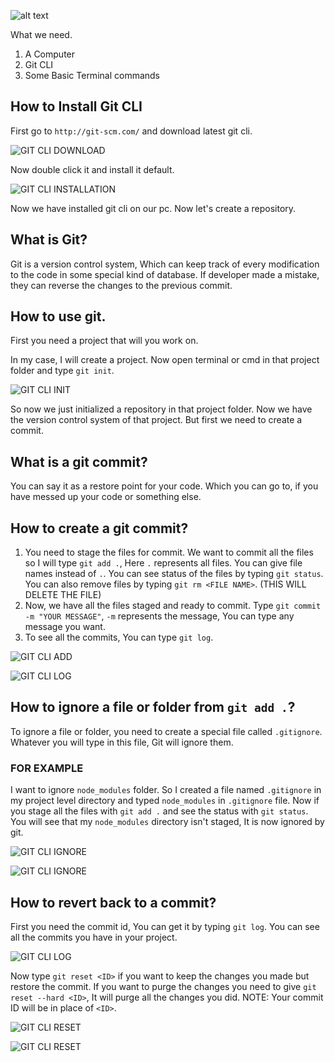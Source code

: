 ![alt text](https://programmer101n.com/assets/images/2021/05/08/0.png)

What we need.
1. A Computer
2. Git CLI
3. Some Basic Terminal commands

## How to Install Git CLI

First go to `http://git-scm.com/` and download latest git cli.

![GIT CLI DOWNLOAD](https://programmer101n.com/assets/images/2021/05/08/1.png)

Now double click it and install it default.

![GIT CLI INSTALLATION](https://programmer101n.com/assets/images/2021/05/08/2.png)

Now we have installed git cli on our pc. Now let's create a repository.

## What is Git?
Git is a version control system, Which can keep track of every modification to the code in some special kind of database. If developer made a mistake, they can reverse the changes to the previous commit.

## How to use git.
First you need a project that will you work on.

In my case, I will create a project. Now open terminal or cmd in that project folder and type `git init`.

![GIT CLI INIT](https://programmer101n.com/assets/images/2021/05/08/3.png)

So now we just initialized a repository in that project folder. Now we have the version control system of that project. But first we need to create a commit.

## What is a git commit?
You can say it as a restore point for your code. Which you can go to, if you have messed up your code or something else.

## How to create a git commit?
1. You need to stage the files for commit. We want to commit all the files so I will type `git add .`, Here `.` represents all files. You can give file names instead of `.`. You can see status of the files by typing `git status`. You can also remove files by typing `git rm <FILE NAME>`. (THIS WILL DELETE THE FILE)
2. Now, we have all the files staged and ready to commit. Type `git commit -m "YOUR MESSAGE"`, `-m` represents the message, You can type any message you want.
3. To see all the commits, You can type `git log`.

![GIT CLI ADD](https://programmer101n.com/assets/images/2021/05/08/4.png)

![GIT CLI LOG](https://programmer101n.com/assets/images/2021/05/08/5.png)

## How to ignore a file or folder from `git add .`?
To ignore a file or folder, you need to create a special file called `.gitignore`. Whatever you will type in this file, Git will ignore them.

### FOR EXAMPLE

I want to ignore `node_modules` folder. So I created a file named `.gitignore` in my project level directory and typed `node_modules` in `.gitignore` file. Now if you stage all the files with `git add .` and see the status with `git status`. You will see that my `node_modules` directory isn't staged, It is now ignored by git.

![GIT CLI IGNORE](https://programmer101n.com/assets/images/2021/05/08/6.png)

![GIT CLI IGNORE](https://programmer101n.com/assets/images/2021/05/08/7.png)

## How to revert back to a commit?
First you need the commit id, You can get it by typing `git log`. You can see all the commits you have in your project.

![GIT CLI LOG](https://programmer101n.com/assets/images/2021/05/08/8.png)

Now type `git reset <ID>` if you want to keep the changes you made but restore the commit. If you want to purge the changes you need to give `git reset --hard <ID>`, It will purge all the changes you did. NOTE: Your commit ID will be in place of `<ID>`.

![GIT CLI RESET](https://programmer101n.com/assets/images/2021/05/08/9.png)

![GIT CLI RESET](https://programmer101n.com/assets/images/2021/05/08/10.png)
